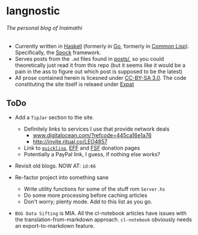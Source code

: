 # langnostic
###### The personal blog of Inaimathi

- Currently written in [Haskell](https://www.haskell.org/) (formerly in [Go](http://golang.org/), formerly in [Common Lisp](https://common-lisp.net/)). Specifically, the [Spock](https://www.spock.li/) framework.
- Serves posts from the `.md` files found in [posts/](https://github.com/Inaimathi/langnostic/tree/master/posts/), so you could theoretically just read it from this repo (but it seems like it would be a pain in the ass to figure out which post is supposed to be the latest)
- All prose contained herein is licesned under [CC-BY-SA 3.0](http://creativecommons.org/licenses/by-sa/3.0/). The code constituting the site itself is releaed under [Expat](http://directory.fsf.org/wiki/License:Expat)

## ToDo

- Add a `TipJar` section to the site.
	- Definitely links to services I use that provide network deals
		- www.digitalocean.com/?refcode=445ca16e1a76
		- http://invite.ritual.co/LEO4857
	- Link to [`quicklisp`](https://www.quicklisp.org/donations.html), [EFF](https://supporters.eff.org/donate) and [FSF](https://my.fsf.org/donate/) donation pages
	- Potentially a PayPal link, I guess, if nothing else works?

- Revisit old blogs. NOW AT: `id:66`

- Re-factor project into something sane
	- Write utility functions for some of the stuff rom `Server.hs`
	- Do some more processing before caching articles
	- Don't worry; plenty mode. Add to this list as you go.

- `BGG Data Sifting` is MIA. All the cl-notebook articles have issues with the translation-from-markdown approach. `cl-notebook` obviously needs an export-to-markdown feature.
